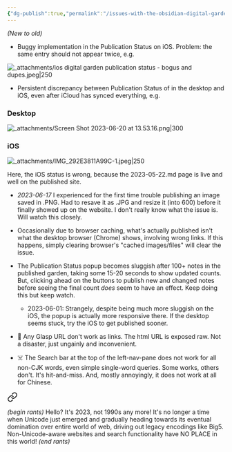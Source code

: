 ```yaml
---
{"dg-publish":true,"permalink":"/issues-with-the-obsidian-digital-garden-plugin/","noteIcon":"2","created":"","updated":""}
---
```


*(New to old)*

- Buggy implementation in the Publication Status on iOS. Problem: the same entry should not appear twice, e.g.

![_attachments/ios digital garden publication status - bogus and dupes.jpeg|250](/img/user/_attachments/ios%20digital%20garden%20publication%20status%20-%20bogus%20and%20dupes.jpeg)

- Persistent discrepancy between Publication Status of in the desktop and iOS, even after iCloud has synced everything, e.g.

### Desktop
![_attachments/Screen Shot 2023-06-20 at 13.53.16.png|300](/img/user/_attachments/Screen%20Shot%202023-06-20%20at%2013.53.16.png)

### iOS
![_attachments/IMG_292E3811A99C-1.jpeg|250](/img/user/_attachments/IMG_292E3811A99C-1.jpeg)

Here, the iOS status is wrong, because the 2023-05-22.md page is live and well on the published site.

- _2023-06-17_ I experienced for the first time trouble publishing an image saved in .PNG. Had to resave it as .JPG and resize it (into 600) before it finally showed up on the website. I don't really know what the issue is. Will watch this closely.

- Occasionally due to browser caching, what's actually published isn't what the desktop browser (Chrome) shows, involving wrong links. If this happens, simply clearing browser's "cached images/files" will clear the issue.

- The Publication Status popup becomes sluggish after 100+ notes in the published garden, taking some 15-20 seconds to show updated counts. But, clicking ahead on the buttons to publish new and changed notes before seeing the final count *does* seem to have an effect. Keep doing this but keep watch.
	- 2023-06-01: Strangely, despite being much more sluggish on the iOS, the popup is actually more responsive there. If the desktop seems stuck, try the iOS to get published sooner.

- 🤷 Any Glasp URL don't work as links. The html URL is exposed raw. Not a disaster, just ungainly and inconvenient.

- ☠️ The Search bar at the top of the left-nav-pane does not work for all non-CJK words, even simple single-word queries. Some works, others don't. It's hit-and-miss. And, mostly annoyingly, it does not work at all for Chinese. 


<div class="transclusion internal-embed is-loaded"><a class="markdown-embed-link" href="/hello-it-s-not-1990s-any-more/" aria-label="Open link"><svg xmlns="http://www.w3.org/2000/svg" width="24" height="24" viewBox="0 0 24 24" fill="none" stroke="currentColor" stroke-width="2" stroke-linecap="round" stroke-linejoin="round" class="svg-icon lucide-link"><path d="M10 13a5 5 0 0 0 7.54.54l3-3a5 5 0 0 0-7.07-7.07l-1.72 1.71"></path><path d="M14 11a5 5 0 0 0-7.54-.54l-3 3a5 5 0 0 0 7.07 7.07l1.71-1.71"></path></svg></a><div class="markdown-embed">




*(begin rants)*
Hello? It's 2023, not 1990s any more! It's no longer a time when Unicode just emerged and gradually heading towards its eventual domination over entire world of web, driving out legacy encodings like Big5. Non-Unicode-aware websites and search functionality have NO PLACE in this world! 
*(end rants)*

</div></div>
